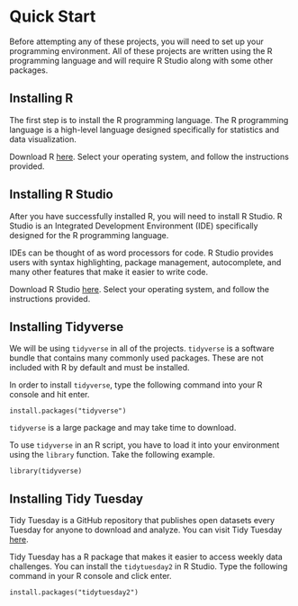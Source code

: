 # Quick Start

Before attempting any of these projects, you will need to set up your 
programming environment. All of these projects are written using the R 
programming language and will require R Studio along with some other packages. 

## Installing R

The first step is to install the R programming language. The R programming 
language is a high-level language designed specifically for statistics and  
data visualization.

Download R [here](https://cran.rstudio.com/). Select your
operating system, and follow the instructions provided.

## Installing R Studio

After you have successfully installed R, you will need to install R Studio.
R Studio is an Integrated Development Environment (IDE) specifically designed 
for the R programming language. 

IDEs can be thought of as word processors for code. R Studio provides users with 
syntax highlighting, package management, autocomplete, and many other features
that make it easier to write code.

Download R Studio [here](https://posit.co/download/rstudio-desktop/). Select
your operating system, and follow the instructions provided.

## Installing Tidyverse 

We will be using `tidyverse` in all of the projects. `tidyverse` is a software 
bundle that contains many commonly used packages. These are not included with 
R by default and must be installed.

In order to install `tidyverse`, type the following command into your R console 
and hit enter. 

```
install.packages("tidyverse")
```

`tidyverse` is a large package and may take time to download. 

To use `tidyverse` in an R script,  you have to load it into your environment 
using the `library` function. Take the following example.

```
library(tidyverse)
```

## Installing Tidy Tuesday 

Tidy Tuesday is a GitHub repository that publishes open datasets every Tuesday
for anyone to download and analyze. You can visit Tidy Tuesday 
[here](https://github.com/rfordatascience/tidytuesday). 

Tidy Tuesday has a R package that makes it easier to access weekly data 
challenges. You can install the `tidytuesday2` in R Studio. Type the following 
command in your R console and click enter.

```
install.packages("tidytuesday2")
```

